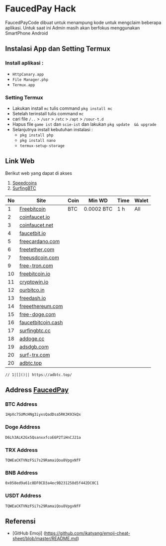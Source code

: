 # FaucedPay Hack

FaucedPayCode dibuat untuk menampung kode untuk mengclaim beberapa aplikasi. Untuk saat ini Admin masih akan berfokus menggunakan SmartPhone Android

## Instalasi App dan Setting Termux
### Install aplikasi  :
  - `HttpCanary.app`
  - `File Manager.php`
  - `Termux.app`

### Setting Termux
- Lakukan install `mc` tulis command `pkg install mc`
- Setelah terinstall tulis command `mc`
- cari file `/..` > `/usr` > `/etc` > `/apt` >  `/sour-t.d`
- Hapus file `game ist` dan `scie-ist` dan lakukan `pkg update  && upgrade`
- Selanjutnya install kebutuhan instalasi :
  - `pkg install php`
  - `pkg install nano`
  - `termux-setup-storage`

## Link Web
Berikut web yang dapat di akses

1. [Speedcoins](http://auto.speedcoins.xyz)
2. [SurfingBTC](https://surfingbtc.cc?r=Abudu93)

No | Site    | Coin    |Min WD|Time | Walet   
---|---------|----------|----------|-----------|------------
1|[Freebitcoin](https://freebitcoin.io/?ref=544081)|BTC|0.0002 BTC|1 h|All
2|[coinfaucet.io](https://coinfaucet.io)||||
3|[coinfaucet.net](https://coinfaucet.net)||||
4|[faucetbit.io](https://faucetbit.io)||||
5|[freecardano.com](https://freecardano.com)||||
6|[freetether.com](https://freetether.com)||||
7|[freeusdcoin.com](https://freeusdcoin.com)||||
9|[free-tron.com](https://free-tron.com)||||
10|[freebitcoin.io](https://freebitcoin.io)||||
11|[cryptowin.io](https://cryptowin.io)||||
12|[ourbitco.in](https://ourbitco.in)||||
13|[freedash.io](https://freedash.io)||||
14|[freeethereum.com](https://freeethereum.com)||||
15|[free-doge.com](https://free-doge.com)||||
16|[faucetbitcoin.cash](https://faucetbitcoin.cash/)||||
17|[surfingbtc.cc](https://surfingbtc.cc)||||
18|[addoge.cc](https://addoge.cc/)||||
19|[adsdgb.com](https://adsdgb.com/)||||
20|[surf-trx.com](https://surf-trx.com/)||||
20|[adbtc.top](https://adbtc.top/)||||

```{r, echo = FALSE }
// 1|[]()|| https://adbtc.top/
```
## Address [FaucedPay](https://faucetpay.io/?r=2178387)
### BTC Address
```
1HpXc7SUMcHNg3iyxsQadDsa5RK3K93kQx
```
### Doge Address
```
D6Lh3ALK2Gx5QsanxxfcoE6P2TiHnCJ21a
```
### TRX Address
```
TQWEaCKTVNzFSi7s29RamaiQou8VpgxNfF
```
### BNB Address
```
0x058ed9a61c8DF0CD3a4ec9B231258d5f442DC0C1
```
### USDT Address
```
TQWEaCKTVNzFSi7s29RamaiQou8VpgxNfF
```


## Referensi
- [GitHub Emoji] (https://github.com/ikatyang/emoji-cheat-sheet/blob/master/README.md)
